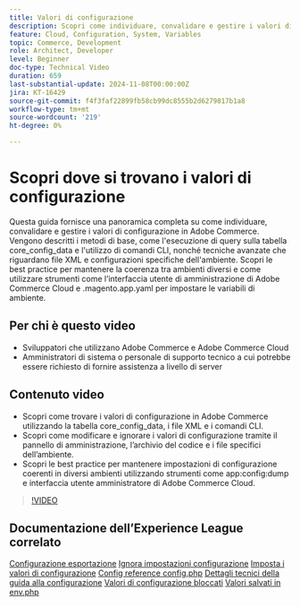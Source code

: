 ```yaml
---
title: Valori di configurazione
description: Scopri come individuare, convalidare e gestire i valori di configurazione in Adobe Commerce utilizzando core_config_data, file XML e le impostazioni di amministrazione.
feature: Cloud, Configuration, System, Variables
topic: Commerce, Development
role: Architect, Developer
level: Beginner
doc-type: Technical Video
duration: 659
last-substantial-update: 2024-11-08T00:00:00Z
jira: KT-16429
source-git-commit: f4f3faf22899fb58cb99dc8555b2d6279817b1a8
workflow-type: tm+mt
source-wordcount: '219'
ht-degree: 0%

---
```



# Scopri dove si trovano i valori di configurazione

Questa guida fornisce una panoramica completa su come individuare, convalidare e gestire i valori di configurazione in Adobe Commerce. Vengono descritti i metodi di base, come l&#39;esecuzione di query sulla tabella core_config_data e l&#39;utilizzo di comandi CLI, nonché tecniche avanzate che riguardano file XML e configurazioni specifiche dell&#39;ambiente. Scopri le best practice per mantenere la coerenza tra ambienti diversi e come utilizzare strumenti come l’interfaccia utente di amministrazione di Adobe Commerce Cloud e .magento.app.yaml per impostare le variabili di ambiente.

## Per chi è questo video

- Sviluppatori che utilizzano Adobe Commerce e Adobe Commerce Cloud
- Amministratori di sistema o personale di supporto tecnico a cui potrebbe essere richiesto di fornire assistenza a livello di server

## Contenuto video

- Scopri come trovare i valori di configurazione in Adobe Commerce utilizzando la tabella core_config_data, i file XML e i comandi CLI.
- Scopri come modificare e ignorare i valori di configurazione tramite il pannello di amministrazione, l’archivio del codice e i file specifici dell’ambiente.
- Scopri le best practice per mantenere impostazioni di configurazione coerenti in diversi ambienti utilizzando strumenti come app:config:dump e interfaccia utente amministratore di Adobe Commerce Cloud.

>[!VIDEO](https://video.tv.adobe.com/v/3436458/?learn=on)

## Documentazione dell’Experience League correlato

[Configurazione esportazione](https://experienceleague.adobe.com/en/docs/commerce-operations/configuration-guide/cli/configuration-management/export-configuration)
[Ignora impostazioni configurazione](https://experienceleague.adobe.com/en/docs/commerce-operations/configuration-guide/paths/override-config-settings)
[Imposta i valori di configurazione](https://experienceleague.adobe.com/en/docs/commerce-operations/configuration-guide/cli/configuration-management/set-configuration-values)
[Config reference config.php](https://experienceleague.adobe.com/en/docs/commerce-operations/configuration-guide/files/config-reference-configphp)
[Dettagli tecnici della guida alla configurazione](https://experienceleague.adobe.com/en/docs/commerce-operations/configuration-guide/deployment/technical-details)
[Valori di configurazione bloccati](https://experienceleague.adobe.com/en/docs/commerce-operations/configuration-guide/deployment/technical-details#:~:text=Configuration%20settings%20locked%20in%20the,php%20files)
[Valori salvati in env.php](https://experienceleague.adobe.com/en/docs/commerce-knowledge-base/kb/troubleshooting/miscellaneous/locked-fields-in-magento-admin#:~:text=Cause,php%20)
